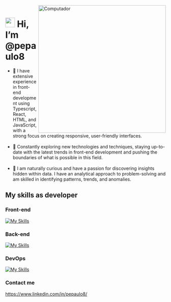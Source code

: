  <img src="https://raw.githubusercontent.com/MicaelliMedeiros/micaellimedeiros/master/image/computer-illustration.png" min-width="400px" max-width="400px" width="400px" align="right" alt="Computador">

# <img src="https://raw.githubusercontent.com/iampavangandhi/iampavangandhi/master/gifs/Hi.gif" width="30px"> Hi, I’m @pepaulo8

<ul>
  <li>🌱 I have extensive experience in front-end development using Typescript, React, HTML, and JavaScript, with a strong focus on creating responsive, user-friendly interfaces.</li>
 <br>
  <li>👀 Constantly exploring new technologies and techniques, staying up-to-date with the latest trends in front-end development and pushing the boundaries of what is possible in this field.</li>
 <br>
  <li>💞️ I am naturally curious and have a passion for discovering insights hidden within data. I have an analytical approach to problem-solving and am skilled in identifying patterns, trends, and anomalies.</li>
</ul>

## My skills as developer

### Front-end

[![My Skills](https://skillicons.dev/icons?i=react,js,html,css,ts,materialui)](https://skillicons.dev)

### Back-end

[![My Skills](https://skillicons.dev/icons?i=py,nodejs,postgres,express)](https://skillicons.dev)

### DevOps

[![My Skills](https://skillicons.dev/icons?i=linux,docker,aws)](https://skillicons.dev)
  
  
### Contact me

https://www.linkedin.com/in/pepaulo8/

<!---
pepaulo8/pepaulo8 is a ✨ special ✨ repository because its `README.md` (this file) appears on your GitHub profile.
You can click the Preview link to take a look at your changes.
--->
